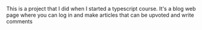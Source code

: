 This is a project that I did when I started a typescript course.
It's a blog web page where you can log in and make articles that can be upvoted and write comments 
